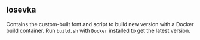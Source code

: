 ## Iosevka

Contains the custom-built font and script to build new version with a Docker
build container. Run `build.sh` with `Docker` installed to get the latest version.
